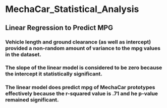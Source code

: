 # MechaCar_Statistical_Analysis

## Linear Regression to Predict MPG

### Vehicle length and ground clearance (as well as intercept) provided a non-random amount of variance to the mpg values in the dataset. 
### The slope of the linear model is considered to be zero because the intercept it statistically significant. 
### The linear model does predict mpg of MechaCar prototypes effectively because the r-squared value is .71 and he p-value remained significant. 
